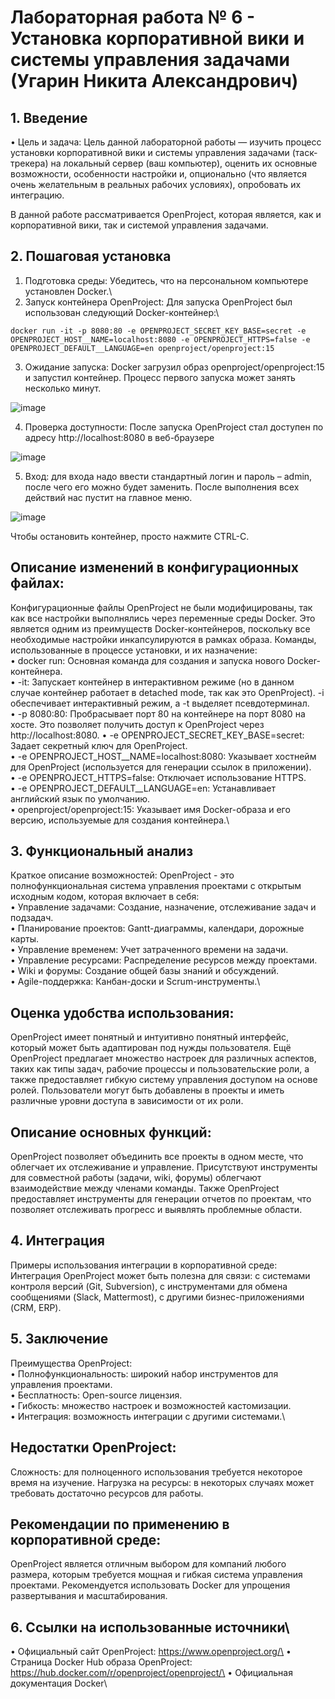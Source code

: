 # Лабораторная работа № 6 - Установка корпоративной вики и системы управления задачами (Угарин Никита Александрович)

## 1. Введение
•	Цель и задача: Цель данной лабораторной работы — изучить процесс установки корпоративной вики и системы управления задачами (таск-трекера) на локальный сервер (ваш компьютер), оценить их основные возможности, особенности настройки и, опционально (что является очень желательным в реальных рабочих условиях), опробовать их интеграцию.

В данной работе рассматривается OpenProject, которая является, как и корпоративной вики, так и системой управления задачами.

## 2. Пошаговая установка
1.	Подготовка среды: Убедитесь, что на персональном компьютере установлен Docker.\
2.	Запуск контейнера OpenProject: Для запуска OpenProject был использован следующий Docker-контейнер:\
```
docker run -it -p 8080:80 -e OPENPROJECT_SECRET_KEY_BASE=secret -e OPENPROJECT_HOST__NAME=localhost:8080 -e OPENPROJECT_HTTPS=false -e OPENPROJECT_DEFAULT__LANGUAGE=en openproject/openproject:15
```
3.	Ожидание запуска: Docker загрузил образ openproject/openproject:15 и запустил контейнер. Процесс первого запуска может занять несколько минут.

 ![image](https://github.com/user-attachments/assets/b060c393-e2bc-4aaa-bc70-743549b1456c)

4.	Проверка доступности: После запуска OpenProject стал доступен по адресу http://localhost:8080 в веб-браузере

 ![image](https://github.com/user-attachments/assets/d7c87dbf-197f-4dde-bbd8-30203d0bd103)

5.	Вход: для входа надо ввести стандартный логин и пароль – admin, после чего его можно будет заменить. После выполнения всех действий нас пустит на главное меню.

 ![image](https://github.com/user-attachments/assets/02703f71-8b95-441d-b16e-166c65268591)

Чтобы остановить контейнер, просто нажмите CTRL-C.


## Описание изменений в конфигурационных файлах:
Конфигурационные файлы OpenProject не были модифицированы, так как все настройки выполнялись через переменные среды Docker. Это является одним из преимуществ Docker-контейнеров, поскольку все необходимые настройки инкапсулируются в рамках образа.
Команды, использованные в процессе установки, и их назначение:\
•	docker run: Основная команда для создания и запуска нового Docker-контейнера.\
•	-it: Запускает контейнер в интерактивном режиме (но в данном случае контейнер работает в detached mode, так как это OpenProject). -i обеспечивает интерактивный режим, а -t выделяет псевдотерминал.\
•	-p 8080:80: Пробрасывает порт 80 на контейнере на порт 8080 на хосте. Это позволяет получить доступ к OpenProject через http://localhost:8080.
•	-e OPENPROJECT_SECRET_KEY_BASE=secret: Задает секретный ключ для OpenProject.\
•	-e OPENPROJECT_HOST__NAME=localhost:8080: Указывает хостнейм для OpenProject (используется для генерации ссылок в приложении).\
•	-e OPENPROJECT_HTTPS=false: Отключает использование HTTPS.\
•	-e OPENPROJECT_DEFAULT__LANGUAGE=en: Устанавливает английский язык по умолчанию.\
•	openproject/openproject:15: Указывает имя Docker-образа и его версию, используемые для создания контейнера.\

## 3. Функциональный анализ
Краткое описание возможностей: OpenProject - это полнофункциональная система управления проектами с открытым исходным кодом, которая включает в себя:\
•	Управление задачами: Создание, назначение, отслеживание задач и подзадач.\
•	Планирование проектов: Gantt-диаграммы, календари, дорожные карты.\
•	Управление временем: Учет затраченного времени на задачи.\
•	Управление ресурсами: Распределение ресурсов между проектами.\
•	Wiki и форумы: Создание общей базы знаний и обсуждений.\
•	Agile-поддержка: Канбан-доски и Scrum-инструменты.\
## Оценка удобства использования:
OpenProject имеет понятный и интуитивно понятный интерфейс, который может быть адаптирован под нужды пользователя. Ещё OpenProject предлагает множество настроек для различных аспектов, таких как типы задач, рабочие процессы и пользовательские роли, а также предоставляет гибкую систему управления доступом на основе ролей. Пользователи могут быть добавлены в проекты и иметь различные уровни доступа в зависимости от их роли.
## Описание основных функций:
OpenProject позволяет объединить все проекты в одном месте, что облегчает их отслеживание и управление. Присутствуют инструменты для совместной работы (задачи, wiki, форумы) облегчают взаимодействие между членами команды. Также OpenProject предоставляет инструменты для генерации отчетов по проектам, что позволяет отслеживать прогресс и выявлять проблемные области.
## 4. Интеграция
Примеры использования интеграции в корпоративной среде: 
Интеграция OpenProject может быть полезна для связи: с системами контроля версий (Git, Subversion), с инструментами для обмена сообщениями (Slack, Mattermost), с другими бизнес-приложениями (CRM, ERP).
## 5. Заключение
Преимущества OpenProject:\
•	Полнофункциональность: широкий набор инструментов для управления проектами.\
•	Бесплатность: Open-source лицензия.\
•	Гибкость: множество настроек и возможностей кастомизации.\
•	Интеграция: возможность интеграции с другими системами.\
## Недостатки OpenProject:
Сложность: для полноценного использования требуется некоторое время на изучение. 
Нагрузка на ресурсы: в некоторых случаях может требовать достаточно ресурсов для работы.
## Рекомендации по применению в корпоративной среде:
OpenProject является отличным выбором для компаний любого размера, которым требуется мощная и гибкая система управления проектами. Рекомендуется использовать Docker для упрощения развертывания и масштабирования.
## 6. Ссылки на использованные источники\
•	Официальный сайт OpenProject: https://www.openproject.org/\
•	Страница Docker Hub образа OpenProject: https://hub.docker.com/r/openproject/openproject/\
•	Официальная документация Docker\
